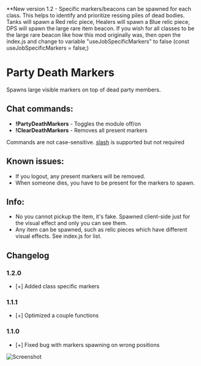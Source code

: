 **New version 1.2 - Specific markers/beacons can be spawned for each class. This helps to identify and prioritize ressing piles of dead bodies. Tanks will spawn a Red relic piece, Healers will spawn a Blue relic piece, DPS will spawn the large rare item beacon. If you wish for all classes to be the large rare beacon like how this mod originally was, then open the index.js and change to variable "useJobSpecificMarkers" to false (const useJobSpecificMarkers = false;)


# Party Death Markers
Spawns large visible markers on top of dead party members.

## Chat commands:
* **!PartyDeathMarkers**    - Toggles the module off/on
* **!ClearDeathMarkers**    - Removes all present markers

Commands are not case-sensitive. [slash](https://github.com/baldera-mods/slash) is supported but not required

## Known issues:
* If you logout, any present markers will be removed.
* When someone dies, you have to be present for the markers to spawn.

## Info:
* No you cannot pickup the item, it's fake. Spawned client-side just for the visual effect and only you can see them.
* Any item can be spawned, such as relic pieces which have different visual effects. See index.js for list.

## Changelog 
### 1.2.0
* [+] Added class specific markers
### 1.1.1
* [+] Optimized a couple functions
### 1.1.0
* [+] Fixed bug with markers spawning on wrong positions


![Screenshot](http://i.imgur.com/bOSA6Lx.jpg)